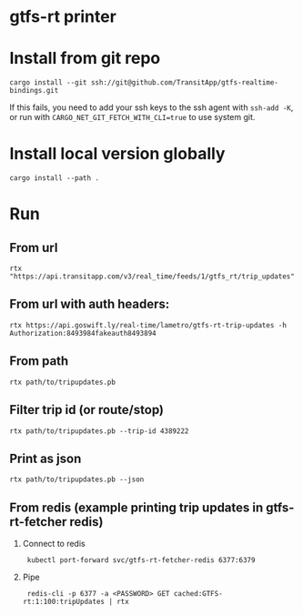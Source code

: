 # gtfs-rt printer

# Install from git repo

    cargo install --git ssh://git@github.com/TransitApp/gtfs-realtime-bindings.git

If this fails, you need to add your ssh keys to the ssh agent with `ssh-add -K`, or run with `CARGO_NET_GIT_FETCH_WITH_CLI=true` to use system git.

# Install local version globally

    cargo install --path .

# Run

## From url

    rtx "https://api.transitapp.com/v3/real_time/feeds/1/gtfs_rt/trip_updates"

## From url with auth headers:

    rtx https://api.goswift.ly/real-time/lametro/gtfs-rt-trip-updates -h Authorization:8493984fakeauth8493894

## From path

    rtx path/to/tripupdates.pb

## Filter trip id (or route/stop)

    rtx path/to/tripupdates.pb --trip-id 4389222

## Print as json

    rtx path/to/tripupdates.pb --json

## From redis (example printing trip updates in gtfs-rt-fetcher redis)

1. Connect to redis
    
        kubectl port-forward svc/gtfs-rt-fetcher-redis 6377:6379

2. Pipe

        redis-cli -p 6377 -a <PASSWORD> GET cached:GTFS-rt:1:100:tripUpdates | rtx

